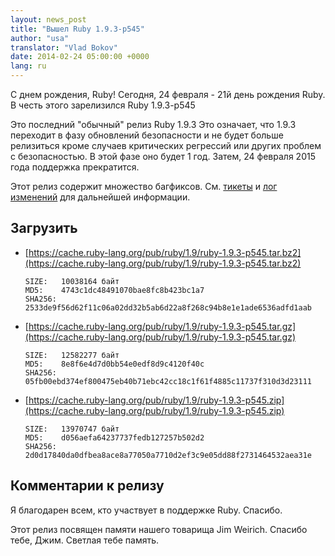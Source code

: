 ```yaml
---
layout: news_post
title: "Вышел Ruby 1.9.3-p545"
author: "usa"
translator: "Vlad Bokov"
date: 2014-02-24 05:00:00 +0000
lang: ru
---
```


С днем рождения, Ruby!
Сегодня, 24 февраля - 21й день рождения Ruby.
В честь этого зарелизился Ruby 1.9.3-p545

Это последний "обычный" релиз Ruby 1.9.3
Это означает, что 1.9.3 переходит в фазу обновлений безопасности
и не будет больше релизиться кроме случаев критических регрессий
или других проблем с безопасностью.
В этой фазе оно будет 1 год.
Затем, 24 февраля 2015 года поддержка прекратится.

Этот релиз содержит множество багфиксов.
См. [тикеты](https://bugs.ruby-lang.org/projects/ruby-193/issues?set_filter=1&amp;status_id=5)
и [лог изменений](http://svn.ruby-lang.org/repos/ruby/tags/v1_9_3_545/ChangeLog) для дальнейшей информации.

## Загрузить

* [https://cache.ruby-lang.org/pub/ruby/1.9/ruby-1.9.3-p545.tar.bz2](https://cache.ruby-lang.org/pub/ruby/1.9/ruby-1.9.3-p545.tar.bz2)

      SIZE:   10038164 байт
      MD5:    4743c1dc48491070bae8fc8b423bc1a7
      SHA256: 2533de9f56d62f11c06a02dd32b5ab6d22a8f268c94b8e1e1ade6536adfd1aab

* [https://cache.ruby-lang.org/pub/ruby/1.9/ruby-1.9.3-p545.tar.gz](https://cache.ruby-lang.org/pub/ruby/1.9/ruby-1.9.3-p545.tar.gz)

      SIZE:   12582277 байт
      MD5:    8e8f6e4d7d0bb54e0edf8d9c4120f40c
      SHA256: 05fb00ebd374ef800475eb40b71ebc42cc18c1f61f4885c11737f310d3d23111

* [https://cache.ruby-lang.org/pub/ruby/1.9/ruby-1.9.3-p545.zip](https://cache.ruby-lang.org/pub/ruby/1.9/ruby-1.9.3-p545.zip)

      SIZE:   13970747 байт
      MD5:    d056aefa64237737fedb127257b502d2
      SHA256: 2d0d17840da0dfbea8ace8a77050a7710d2ef3c9e05dd88f2731464532aea31e

## Комментарии к релизу

Я благодарен всем, кто участвует в поддержке Ruby.
Спасибо.

Этот релиз посвящен памяти нашего товарища Jim Weirich.
Спасибо тебе, Джим. Светлая тебе память.
